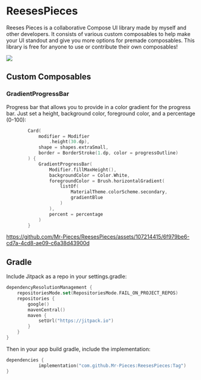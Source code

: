 # ReesesPieces
Reeses Pieces is a collaborative Compose UI library made by myself and other developers. It consists of various custom composables to help make your UI standout and give you more options for premade composables. This library is free for anyone to use or contribute their own composables!

[![](https://jitpack.io/v/Mr-Pieces/ReesesPieces.svg)](https://jitpack.io/#Mr-Pieces/ReesesPieces)

## Custom Composables
### GradientProgressBar
Progress bar that allows you to provide in a color gradient for the progress bar. Just set a height, background color, foreground color, and a percentage (0-100):

```Kotlin
        Card(
            modifier = Modifier
                .height(30.dp),
            shape = shapes.extraSmall,
            border = BorderStroke(1.dp, color = progressOutline)
        ) {
            GradientProgressBar(
                Modifier.fillMaxHeight(),
                backgroundColor = Color.White,
                foregroundColor = Brush.horizontalGradient(
                    listOf(
                        MaterialTheme.colorScheme.secondary,
                        gradientBlue
                    )
                ),
                percent = percentage
            )
        }
```

https://github.com/Mr-Pieces/ReesesPieces/assets/107214415/6f979be6-cd7a-4cd8-ae09-c6a38d43900d

## Gradle
Include Jitpack as a repo in your settings.gradle:

```Kotlin
dependencyResolutionManagement {
    repositoriesMode.set(RepositoriesMode.FAIL_ON_PROJECT_REPOS)
    repositories {
        google()
        mavenCentral()
        maven {
            setUrl("https://jitpack.io")
        }
    }
}
```

Then in your app build gradle, include the implementation:

```Kotlin
dependencies {
	        implementation("com.github.Mr-Pieces:ReesesPieces:Tag")
}
```
